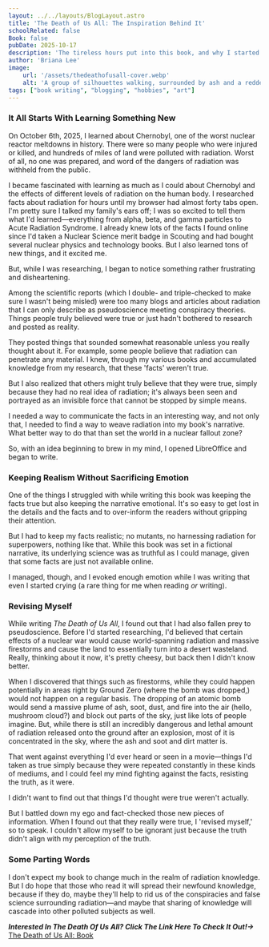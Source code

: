 ```yaml
---
layout: ../../layouts/BlogLayout.astro
title: 'The Death of Us All: The Inspiration Behind It'
schoolRelated: false
Book: false
pubDate: 2025-10-17
description: 'The tireless hours put into this book, and why I started writing it in the first place.'
author: 'Briana Lee'
image:
    url: '/assets/thedeathofusall-cover.webp'
    alt: 'A group of silhouettes walking, surrounded by ash and a reddening sky'
tags: ["book writing", "blogging", "hobbies", "art"]
---
```

### It All Starts With Learning Something New

On October 6th, 2025, I learned about Chernobyl, one of the worst nuclear reactor meltdowns in history. There were so many people who were injured or killed, and hundreds of miles of land were polluted with radiation. Worst of all, no one was prepared, and word of the dangers of radiation was withheld from the public.

I became fascinated with learning as much as I could about Chernobyl and the effects of different levels of radiation on the human body. I researched facts about radiation for hours until my browser had almost forty tabs open. I'm pretty sure I talked my family's ears off; I was so excited to tell them what I'd learned—everything from alpha, beta, and gamma particles to Acute Radiation Syndrome. I already knew lots of the facts I found online since I'd taken a Nuclear Science merit badge in Scouting and had bought several nuclear physics and technology books. But I also learned tons of new things, and it excited me.

But, while I was researching, I began to notice something rather frustrating and disheartening.

Among the scientific reports (which I double- and triple-checked to make sure I wasn't being misled) were too many blogs and articles about radiation that I can only describe as pseudoscience meeting conspiracy theories. Things people truly believed were true or just hadn't bothered to research and posted as reality.

They posted things that sounded somewhat reasonable unless you really thought about it. For example, some people believe that radiation can penetrate any material. I knew, through my various books and accumulated knowledge from my research, that these 'facts' weren't true.

But I also realized that others might truly believe that they were true, simply because they had no real idea of radiation; it's always been seen and portrayed as an invisible force that cannot be stopped by simple means.

I needed a way to communicate the facts in an interesting way, and not only that, I needed to find a way to weave radiation into my book's narrative. What better way to do that than set the world in a nuclear fallout zone?

So, with an idea beginning to brew in my mind, I opened LibreOffice and began to write.


### Keeping Realism Without Sacrificing Emotion

One of the things I struggled with while writing this book was keeping the facts true but also keeping the narrative emotional. It's so easy to get lost in the details and the facts and to over-inform the readers without gripping their attention.

But I had to keep my facts realistic; no mutants, no harnessing radiation for superpowers, nothing like that. While this book was set in a fictional narrative, its underlying science was as truthful as I could manage, given that some facts are just not available online.

I managed, though, and I evoked enough emotion while I was writing that even I started crying (a rare thing for me when reading *or* writing).

### Revising Myself

While writing *The Death of Us All*, I found out that I had also fallen prey to pseudoscience. Before I'd started researching, I'd believed that certain effects of a nuclear war would cause world-spanning radiation and massive firestorms and cause the land to essentially turn into a desert wasteland. Really, thinking about it now, it's pretty cheesy, but back then I didn't know better.

When I discovered that things such as firestorms, while they could happen potentially in areas right by Ground Zero (where the bomb was dropped,) would not happen on a regular basis. The dropping of an atomic bomb would send a massive plume of ash, soot, dust, and fire into the air (hello, mushroom cloud?) and block out parts of the sky, just like lots of people imagine. But, while there is still an incredibly dangerous and lethal amount of radiation released onto the ground after an explosion, most of it is concentrated in the sky, where the ash and soot and dirt matter is.

That went against everything I'd ever heard or seen in a movie—things I'd taken as true simply because they were repeated constantly in these kinds of mediums, and I could feel my mind fighting against the facts, resisting the truth, as it were.

I didn't want to find out that things I'd thought were true weren't actually.

But I battled down my ego and fact-checked those new pieces of information. When I found out that they really were true, I 'revised myself,' so to speak. I couldn't allow myself to be ignorant just because the truth didn't align with my perception of the truth.


### Some Parting Words

I don't expect my book to change much in the realm of radiation knowledge. But I do hope that those who read it will spread their newfound knowledge, because if they do, maybe they'll help to rid us of the conspiracies and false science surrounding radiation—and maybe that sharing of knowledge will cascade into other polluted subjects as well.


***Interested In The Death Of Us All? Click The Link Here To Check It Out!->*** [The Death of Us All: Book](http://chibichaitea.netlify.app/posts/DOUA-post)
